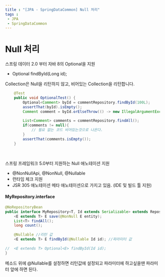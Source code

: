 ```yaml
---
title : "[JPA - SpringDataCommon] Null 처리"
tags : 
 - JPA
 - SpringDataCommon
---
```




# Null 처리

스프링 데이터 2.0 부터 자바 8의 Optional을 지원

* Optional<Comment> findById(Long id);



Collection은 Null을 리턴하지 않고, 비어있는 Collection을 리턴합니다.

```java
	@Test
	public void OptionalTest() {
		Optional<Comment> byId = commentRepository.findById(100L);
		assertThat(byId).isEmpty();
		Comment comment = byId.orElseThrow(() -> new IllegalArgumentException());
		
		List<Comment> comments = commentRepository.findAll();
        if(comments != null){
            // 필요 없는 코드 비어있는것으로 나온다.
        }
		assertThat(comments.isEmpty());
	}
```



<br/>

스프링 프레임워크 5.0부터 지원하는 Null 애노테이션 지원

* @NonNullApi, @NonNull, @Nullable
* 런타임 체크 지원
* JSR 305 애노테이션 메타 애노테이션으로 가지고 있음. (IDE 및 빌드 툴 지원)

#### MyRepository.interface

```java
@NoRepositoryBean
public interface MyRepository<T, Id extends Serializable> extends Repository<T, Id>{
	<E extends T> E save(@NonNull E entity);
	List<T> findAll();
	long count();
	
	@Nullable //리턴 값
	<E extends T> E findById(@Nullable Id id); //파라미터 값
	
//	<E extends T> Optional<E> findById(Id id);
}
```

메소드 위에 @Nullable를 설정하면 리턴값에 설정되고 파라미터에 하고싶을땐 파라미터 앞에 하면 된다.





